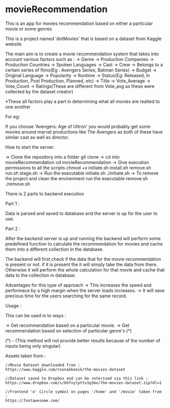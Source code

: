 # movieRecommendation
This is an app for movies recommendation based on either a particular movie or some genres

This is a project named 'dotMovies' that is based on a dataset from Kaggle website

The main aim is to create a movie recommendation system that takes into account various factors such as :
-> Genre
-> Production Companies
-> Production Countries
-> Spoken Languages
-> Cast
-> Crew
-> Belongs to a certain series of flims(Eg : Avengers Series, Batman Series)
-> Budget
-> Original Language
-> Popularity
-> Runtime
-> Status(Eg: Released, In Production, Post Production, Planned, etc)
-> Title
-> Vote_Average
-> Vote_Count
-> Ratings(These are different from Vote_avg as these were collected by the dataset creator)

*These all factors play a part in determining what all movies are realted to one another

For eg:

If you choose 'Avengers: Age of Ultron' you would probably get some movies around marvel productions like The Avengers as both of these have similar cast as well as director.

How to start the server:

-> Clone the repository into a folder
	git clone 
-> cd into movieRecommendation
	cd movieRecommendation
-> Give execution permissions to all the scripts
	chmod +x initiate.sh install.sh remove.sh run.sh stage.sh
-> Run the executable initiate.sh
	./initiate.sh
-> To remove the project and clean the envirenment run the executable remove.sh
	./remove.sh


There is 2 parts to backend execution

Part 1 :

Data is parsed and saved to database and the server is up for the user to use.

Part 2 :

After the backend server is up and running the backend will perform some predefined function to calculate the recommendation for movies and cache them into a different collection in the database.

The backend will first check if the data that for the movie recommendation is present or not.
if it is present the it will simply take the data from there.
Otherwise it will perform the whole calculation for that movie and cache that data to the collection in database.

Advantages for this type of approach
-> This increases the speed and performace by a high margin when the server loads increases.
-> It will save precious time for the users searching for the same record.


Usage :

This can be used in to ways :

-> Get recommendation based on a particular movie.
-> Get recommendation based on selection of particular genre's (*)

(*) - (This method will not provide better results because of the number of inputs being only singular)



Assets taken from :

	//Movie Dataset downloaded from :
	https://www.kaggle.com/rounakbanik/the-movies-dataset

	//Dataset saved to Dropbox and can be reterived via this link :
	https://www.dropbox.com/s/bhfvylpttv1q3mx/the-movies-dataset.zip?dl=1

	//Frontend 'o' Circle symbol on pages '/home' and '/movie' taken from :
	https://fontawesome.com/
